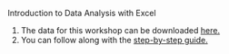 Introduction to Data Analysis with Excel
1. The data for this workshop can be downloaded [here.](https://github.com/barnarderc/workshops/blob/master/Spring%202018/Introduction%20to%20Excel%20for%20Data%20Analysis/erc_workshop_data_1.xlsx)
2. You can follow along with the [step-by-step guide.](https://github.com/barnarderc/workshops/blob/master/Spring%202018/Introduction%20to%20Excel%20for%20Data%20Analysis/basic_excel_guide_0.pdf)

